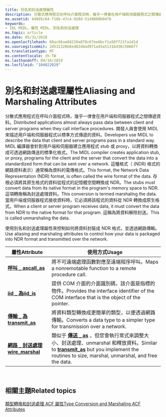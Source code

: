 ```yaml
---
title: 別名和封送處理屬性
description: 分散式應用程式在呼叫介面程式時，幾乎一律會在用戶端和伺服器程式之間傳遞資料。
ms.assetid: 64895c64-f16b-47c4-928d-5149808b0476
keywords:
- IDL MIDL、屬性 MIDL、別名和封送處理
ms.topic: article
ms.date: 05/31/2018
ms.openlocfilehash: 68ac66aa04210a878c67ee6bcf1a50ff21fa1d1d
ms.sourcegitcommit: 2d531328b6ed82d4ad971a45a5131b430c5866f7
ms.translationtype: MT
ms.contentlocale: zh-TW
ms.lasthandoff: 09/16/2019
ms.locfileid: "104022029"
---
```

# <a name="aliasing-and-marshaling-attributes"></a><span data-ttu-id="98484-104">別名和封送處理屬性</span><span class="sxs-lookup"><span data-stu-id="98484-104">Aliasing and Marshaling Attributes</span></span>

<span data-ttu-id="98484-105">分散式應用程式在呼叫介面程式時，幾乎一律會在用戶端和伺服器程式之間傳遞資料。</span><span class="sxs-lookup"><span data-stu-id="98484-105">Distributed applications almost always pass data between client and server programs when they call interface procedures.</span></span> <span data-ttu-id="98484-106">開發人員會使用 MIDL 來描述用戶端和伺服器程式以標準方式傳遞的資料。</span><span class="sxs-lookup"><span data-stu-id="98484-106">Developers use MIDL to describe the data that client and server programs pass in a standard way.</span></span> <span data-ttu-id="98484-107">MIDL 編譯器會針對用戶端和伺服器建立應用程式 stub 或 proxy，以將資料轉換成可透過網路傳送的標準化格式。</span><span class="sxs-lookup"><span data-stu-id="98484-107">The MIDL compiler creates application stub, or proxy, programs for the client and the server that convert the data into a standardized form that can be sent over a network.</span></span> <span data-ttu-id="98484-108">這種格式（ (NDR) 格式的網路資料表示）通常稱為資料的電傳格式。</span><span class="sxs-lookup"><span data-stu-id="98484-108">This format, the Network Data Representation (NDR) format, is often called the wire format of the data.</span></span> <span data-ttu-id="98484-109">存根必須將其原生格式的資料從程式的記憶體空間轉換成 NDR。</span><span class="sxs-lookup"><span data-stu-id="98484-109">The stubs must convert data from its native format in the program's memory space to NDR.</span></span> <span data-ttu-id="98484-110">這項轉換稱為封送處理資料。</span><span class="sxs-lookup"><span data-stu-id="98484-110">This conversion is termed marshaling the data.</span></span> <span data-ttu-id="98484-111">當用戶端或伺服器程式接收資料時，它必須將該程式的資料從 NDR 轉換成原生格式。</span><span class="sxs-lookup"><span data-stu-id="98484-111">When a client or server program receives data, it must convert the data from NDR to the native format for that program.</span></span> <span data-ttu-id="98484-112">這稱為將資料解除封送。</span><span class="sxs-lookup"><span data-stu-id="98484-112">This is called unmarshaling the data.</span></span>

<span data-ttu-id="98484-113">使用別名和封送處理屬性來控制如何將資料封裝成 NDR 格式，並透過網路傳輸。</span><span class="sxs-lookup"><span data-stu-id="98484-113">Use aliasing and marshaling attributes to control how your data is packaged into NDR format and transmitted over the network.</span></span>



| <span data-ttu-id="98484-114">屬性</span><span class="sxs-lookup"><span data-stu-id="98484-114">Attribute</span></span>                             | <span data-ttu-id="98484-115">使用方式</span><span class="sxs-lookup"><span data-stu-id="98484-115">Usage</span></span>                                                                                                                         |
|---------------------------------------|-------------------------------------------------------------------------------------------------------------------------------|
| [<span data-ttu-id="98484-116">**呼叫 \_ as**</span><span class="sxs-lookup"><span data-stu-id="98484-116">**call\_as**</span></span>](call-as.md)           | <span data-ttu-id="98484-117">將不可遠端處理函數對應至遠端程序呼叫。</span><span class="sxs-lookup"><span data-stu-id="98484-117">Maps a nonremotable function to a remote procedure call.</span></span>                                                                      |
| [<span data-ttu-id="98484-118">**iid \_ 為**</span><span class="sxs-lookup"><span data-stu-id="98484-118">**iid\_is**</span></span>](iid-is.md)             | <span data-ttu-id="98484-119">提供 COM 介面的介面識別碼，該介面是指標的物件。</span><span class="sxs-lookup"><span data-stu-id="98484-119">Provides the interface identifier of the COM interface that is the object of the pointer.</span></span>                                     |
| [<span data-ttu-id="98484-120">**傳輸 \_ 為**</span><span class="sxs-lookup"><span data-stu-id="98484-120">**transmit\_as**</span></span>](transmit-as.md)   | <span data-ttu-id="98484-121">將資料類型轉換成更簡單的類型，以便透過網路傳輸。</span><span class="sxs-lookup"><span data-stu-id="98484-121">Converts a data type to a simpler type for transmission over a network.</span></span>                                                       |
| [<span data-ttu-id="98484-122">**網路 \_ 封送處理**</span><span class="sxs-lookup"><span data-stu-id="98484-122">**wire\_marshal**</span></span>](wire-marshal.md) | <span data-ttu-id="98484-123">類似于 [**傳送 \_ as**](transmit-as.md) ，但您會執行常式來調整大小、封送處理、unmarshal 和釋放資料。</span><span class="sxs-lookup"><span data-stu-id="98484-123">Similar to [**transmit\_as**](transmit-as.md) but you implement the routines to size, marshal, unmarshal, and free the data.</span></span> |



 

## <a name="related-topics"></a><span data-ttu-id="98484-124">相關主題</span><span class="sxs-lookup"><span data-stu-id="98484-124">Related topics</span></span>

<dl> <dt>

[<span data-ttu-id="98484-125">類型轉換和封送處理 ACF 屬性</span><span class="sxs-lookup"><span data-stu-id="98484-125">Type Conversion and Marshaling ACF Attributes</span></span>](type-conversion-and-marshaling-acf-attributes.md)
</dt> </dl>

 

 




